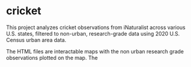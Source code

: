 # cricket

This project analyzes cricket observations from iNaturalist across various U.S. states, filtered to non-urban, research-grade data using 2020 U.S. Census urban area data.

The HTML files are interactable maps with the non urban research grade observations plotted on the map. The 

